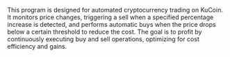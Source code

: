 This program is designed for automated cryptocurrency trading on KuCoin. It monitors price changes, triggering a sell when a specified percentage increase is detected, and performs automatic buys when the price drops below a certain threshold to reduce the cost. The goal is to profit by continuously executing buy and sell operations, optimizing for cost efficiency and gains.
